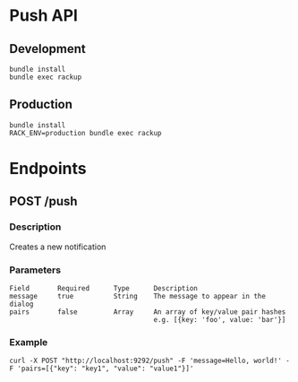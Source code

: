 Push API
========

Development
-----------

    bundle install
    bundle exec rackup

Production
----------

    bundle install
    RACK_ENV=production bundle exec rackup

Endpoints
=========

POST /push
----------

### Description

Creates a new notification

### Parameters

    Field       Required      Type      Description
    message     true          String    The message to appear in the dialog
    pairs       false         Array     An array of key/value pair hashes
                                        e.g. [{key: 'foo', value: 'bar'}]

### Example

`curl -X POST "http://localhost:9292/push" -F 'message=Hello, world!' -F 'pairs=[{"key": "key1", "value": "value1"}]'`
